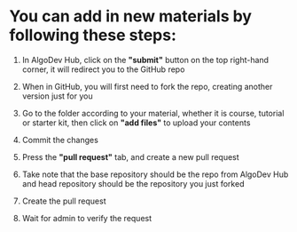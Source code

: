 # You can add in new materials by following these steps:

1. In AlgoDev Hub, click on the **"submit"** button on the top right-hand corner, it will redirect you to the GitHub repo

2. When in GitHub, you will first need to fork the repo, creating another version just for you

3. Go to the folder according to your material, whether it is course, tutorial or starter kit, then click on **"add files"** to upload your contents

4. Commit the changes

5. Press the **"pull request"** tab, and create a new pull request

6. Take note that the base repository should be the repo from AlgoDev Hub and head repository should be the repository you just forked

7. Create the pull request

8. Wait for admin to verify the request

